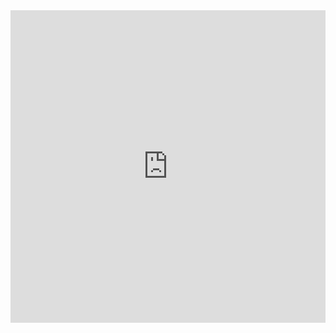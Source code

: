 <iframe frameborder="0" width="100%" height="500px" src="https://replit.com/@BrianZhang2016/Menu#main.py"></iframe>
